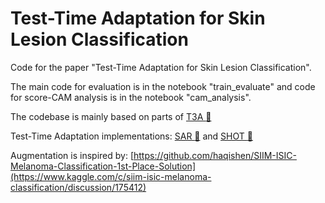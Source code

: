 # Test-Time Adaptation for Skin Lesion Classification
Code for the paper "Test-Time Adaptation for Skin Lesion Classification".

The main code for evaluation is in the notebook "train_evaluate" and code for score-CAM analysis is in the notebook "cam_analysis".

The codebase is mainly based on parts of [T3A :link:](https://github.com/matsuolab/T3A)

Test-Time Adaptation implementations:
[SAR :link:](https://github.com/mr-eggplant/SAR) and [SHOT :link:](https://github.com/tim-learn/SHOT)

Augmentation is inspired by:
[https://github.com/haqishen/SIIM-ISIC-Melanoma-Classification-1st-Place-Solution](https://www.kaggle.com/c/siim-isic-melanoma-classification/discussion/175412)
